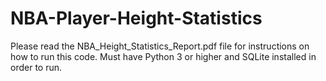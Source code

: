 # NBA-Player-Height-Statistics

Please read the NBA_Height_Statistics_Report.pdf file for instructions on how to run this code.
Must have Python 3 or higher and SQLite installed in order to run.
